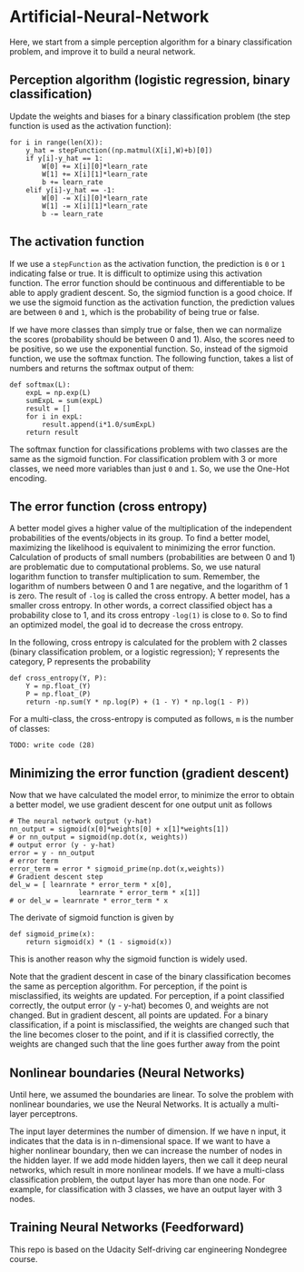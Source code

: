 # Artificial-Neural-Network
Here, we start from a simple perception algorithm for a binary classification problem, and improve it to build a neural network.

## Perception algorithm (logistic regression, binary classification)
Update the weights and biases for a binary classification problem (the step function is used as the activation function):
```
for i in range(len(X)):
    y_hat = stepFunction((np.matmul(X[i],W)+b)[0])
    if y[i]-y_hat == 1:
        W[0] += X[i][0]*learn_rate
        W[1] += X[i][1]*learn_rate
        b += learn_rate
    elif y[i]-y_hat == -1:
        W[0] -= X[i][0]*learn_rate
        W[1] -= X[i][1]*learn_rate
        b -= learn_rate
```    

## The activation function

If we use a `stepFunction` as the activation function, the prediction is `0` or `1` indicating false or true.
It is difficult to optimize using this activation function.
The error function should be continuous and differentiable to be able to apply gradient descent.
So, the sigmiod function is a good choice.
If we use the sigmoid function as the activation function, the prediction values are between `0` and `1`, which is the probability of being true or false.

If we have more classes than simply true or false, then we can normalize the scores (probability should be between 0 and 1).
Also, the scores need to be positive, so we use the exponential function.
So, instead of the sigmoid function, we use the softmax function.
The following function, takes a list of numbers and returns the softmax output of them:
```
def softmax(L):
    expL = np.exp(L)
    sumExpL = sum(expL)
    result = []
    for i in expL:
        result.append(i*1.0/sumExpL)
    return result
```
The softmax function for classifications problems with two classes are the same as the sigmoid function.
For classification problem with 3 or more classes, we need more variables than just `0` and `1`. So, we use the One-Hot encoding.

## The error function (cross entropy)
A better model gives a higher value of the multiplication of the independent probabilities of the events/objects in its group.
To find a better model, maximizing the likelihood is equivalent to minimizing the error function.
Calculation of products of small numbers (probabilities are between 0 and 1) are problematic due to computational problems.
So, we use natural logarithm function to transfer multiplication to sum.
Remember, the logarithm of numbers between 0 and 1 are negative, and the logarithm of 1 is zero.
The result of `-log` is called the cross entropy.
A better model, has a smaller cross entropy.
In other words, a correct classified object has a probability close to 1, and its cross entropy `-log(1)` is close to `0`.
So to find an optimized model, the goal id to decrease the cross entropy.

In the following, cross entropy is calculated for the problem with 2 classes (binary classification problem, or a logistic regression); Y represents the category, P represents the probability
```
def cross_entropy(Y, P):
    Y = np.float_(Y)
    P = np.float_(P)
    return -np.sum(Y * np.log(P) + (1 - Y) * np.log(1 - P))
```
For a multi-class, the cross-entropy is computed as follows, `m` is the number of classes:
```
TODO: write code (28)
```

## Minimizing the error function (gradient descent)

Now that we have calculated the model error, to minimize the error to obtain a better model, we use gradient descent for one output unit  as follows
```
# The neural network output (y-hat)
nn_output = sigmoid(x[0]*weights[0] + x[1]*weights[1])
# or nn_output = sigmoid(np.dot(x, weights))
# output error (y - y-hat)
error = y - nn_output
# error term
error_term = error * sigmoid_prime(np.dot(x,weights))
# Gradient descent step
del_w = [ learnrate * error_term * x[0],
                 learnrate * error_term * x[1]]
# or del_w = learnrate * error_term * x

```
The derivate of sigmoid function is given by
```
def sigmoid_prime(x):
    return sigmoid(x) * (1 - sigmoid(x))
```
This is another reason why the sigmoid function is widely used.

Note that the gradient descent in case of the binary classification becomes the same as perception algorithm.
For perception, if the point is misclassified, its weights are updated.
For perception, if a point classified correctly, the output error (y - y-hat) becomes 0, and weights are not changed.
But in gradient descent, all points are updated.
For a binary classification, if a point is misclassified, the weights are changed such that the line becomes closer to the point, and if it is classified correctly, the weights are changed such that the line goes further away from the point

## Nonlinear boundaries (Neural Networks)
Until here, we assumed the boundaries are linear.
To solve the problem with nonlinear boundaries, we use the Neural Networks.
It is actually a multi-layer perceptrons.

The input layer determines the number of dimension.
If we have n input, it indicates that the data is in n-dimensional space.
If we want to have a higher nonlinear boundary, then we can increase the number of nodes in the hidden layer.
If we add mode hidden layers, then we call it deep neural networks, which result in more nonlinear models.
If we have a multi-class classification problem, the output layer has more than one node. For example, for classification with 3 classes, we have an output layer with 3 nodes.

## Training Neural Networks (Feedforward)


This repo is based on the Udacity Self-driving car engineering Nondegree course.
